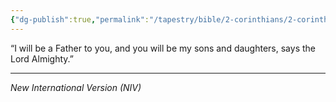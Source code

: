 ```yaml
---
{"dg-publish":true,"permalink":"/tapestry/bible/2-corinthians/2-corinthians-6-18/","title":"2 Corinthians 6:18","tags":["bible-verse","bible-verse"],"dgHomeLink":true,"dgShowLocalGraph":true,"dgEnableSearch":true}
---
```


“I will be a Father to you,  and you will be my sons and daughters, says the Lord Almighty.”

---
*New International Version (NIV)*